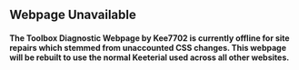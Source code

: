 ## Webpage Unavailable
#### The Toolbox Diagnostic Webpage by Kee7702 is currently offline for site repairs which stemmed from unaccounted CSS changes. This webpage will be rebuilt to use the normal Keeterial used across all other websites.
